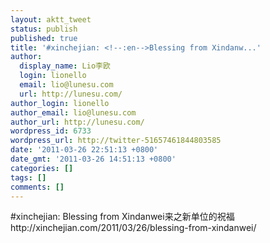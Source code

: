 ```yaml
---
layout: aktt_tweet
status: publish
published: true
title: '#xinchejian: <!--:en-->Blessing from Xindanw...'
author:
  display_name: Lio李欧
  login: lionello
  email: lio@lunesu.com
  url: http://lunesu.com/
author_login: lionello
author_email: lio@lunesu.com
author_url: http://lunesu.com/
wordpress_id: 6733
wordpress_url: http://twitter-51657461844803585
date: '2011-03-26 22:51:13 +0800'
date_gmt: '2011-03-26 14:51:13 +0800'
categories: []
tags: []
comments: []
---
```

<p>#xinchejian: <!--:en-->Blessing from Xindanwei<!--:--><!--:zh-->来之新单位的祝福<!--:--> http://xinchejian.com/2011/03/26/blessing-from-xindanwei/</p>
